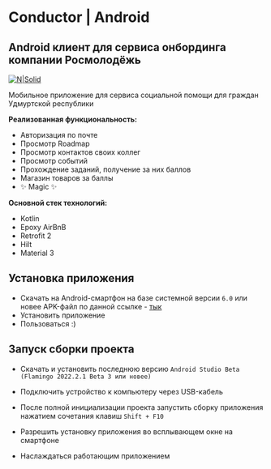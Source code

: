 # Conductor | Android
## Android клиент для сервиса онбординга компании Росмолодёжь
[![N|Solid](https://sdtimes.com/wp-content/uploads/2021/08/kotlin-logo-150x60.jpeg)](https://kotlinlang.org)

Мобильное приложение для сервиса социальной помощи для граждан Удмуртской республики

**Реализованная функциональность:**
- Авторизация по почте
- Просмотр Roadmap
- Просмотр контактов своих коллег
- Просмотр событий
- Прохождение заданий, получение за них баллов
- Магазин товаров за баллы
- ✨ Magic ✨

**Основной стек технологий:**
- Kotlin
- Epoxy AirBnB
- Retrofit 2
- Hilt
- Material 3

## Установка приложения
- Скачать на Android-смартфон на базе системной версии ```6.0``` или новее APK-файл по данной ссылке - [тык][download_apk]
- Установить приложение
- Пользоваться :)

## Запуск сборки проекта
- Скачать и установить последнюю версию ```Android Studio Beta (Flamingo 2022.2.1 Beta 3 или новее)```
- Подключить устройство к компьютеру через USB-кабель
- После полной инициализации проекта запустить сборку приложения нажатием сочетания клавиш ```Shift + F10```
- Разрешить установку приложения во всплывающем окне на смартфоне
- Наслаждаться работающим приложением


   [download_apk]: <https://divarteam.ru/static/app.apk>
